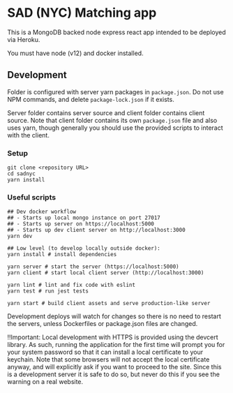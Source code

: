 # SAD (NYC) Matching app

This is a MongoDB backed node express react app intended to be deployed via 
Heroku.  

You must have node (v12) and docker installed.

## Development
Folder is configured with server yarn packages in `package.json`.  Do not
use NPM commands, and delete `package-lock.json` if it exists.

Server folder contains server source and client folder contains client source.
Note that client folder contains its own `package.json` file and also uses yarn,
though generally you should use the provided scripts to interact with the 
client.

### Setup
```
git clone <repository URL>
cd sadnyc
yarn install
```

### Useful scripts
```
## Dev docker workflow 
## - Starts up local mongo instance on port 27017
## - Starts up server on https://localhost:5000
## - Starts up dev client server on http://localhost:3000
yarn dev

## Low level (to develop locally outside docker):
yarn install # install dependencies

yarn server # start the server (https://localhost:5000)
yarn client # start local client server (http://localhost:3000)

yarn lint # lint and fix code with eslint
yarn test # run jest tests

yarn start # build client assets and serve production-like server
```

Development deploys will watch for changes so there is no need to restart
the servers, unless Dockerfiles or package.json files are changed.

!!Important:
Local development with HTTPS is provided using the devcert library.
As such, running the application for the first time will prompt you for your
system password so that it can install a local certificate to your keychain.
Note that some browsers will not accept the local certificate anyway, and will
explicitly ask if you want to proceed to the site.  Since this is a development
server it is safe to do so, but never do this if you see the warning on a real 
website.
